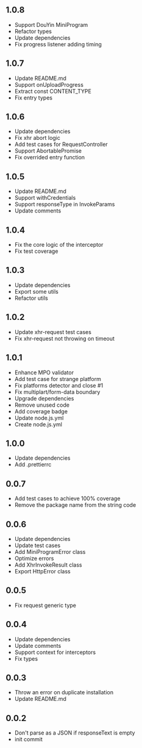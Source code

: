 ## 1.0.8

- Support DouYin MiniProgram
- Refactor types
- Update dependencies
- Fix progress listener adding timing

## 1.0.7

- Update README.md
- Support onUploadProgress
- Extract const CONTENT_TYPE
- Fix entry types

## 1.0.6

- Update dependencies
- Fix xhr abort logic
- Add test cases for RequestController
- Support AbortablePromise
- Fix overrided entry function

## 1.0.5

- Update README.md
- Support withCredentials
- Support responseType in InvokeParams
- Update comments

## 1.0.4

- Fix the core logic of the interceptor
- Fix test coverage

## 1.0.3

- Update dependencies
- Export some utils
- Refactor utils

## 1.0.2

- Update xhr-request test cases
- Fix xhr-request not throwing on timeout

## 1.0.1

- Enhance MPO validator
- Add test case for strange platform
- Fix platforms detector and close #1
- Fix multiplart/form-data boundary
- Upgrade dependencies
- Remove unused code
- Add coverage badge
- Update node.js.yml
- Create node.js.yml

## 1.0.0

- Update dependencies
- Add .prettierrc

## 0.0.7

- Add test cases to achieve 100% coverage
- Remove the package name from the string code

## 0.0.6

- Update dependencies
- Update test cases
- Add MiniProgramError class
- Optimize errors
- Add XhrInvokeResult class
- Export HttpError class

## 0.0.5

- Fix request<T> generic type

## 0.0.4

- Update dependencies
- Update comments
- Support context for interceptors
- Fix types

## 0.0.3

- Throw an error on duplicate installation
- Update README.md

## 0.0.2

- Don't parse as a JSON if responseText is empty
- init commit
